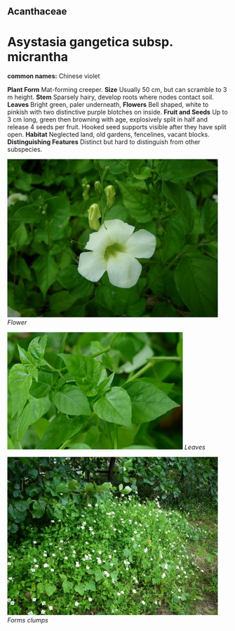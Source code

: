 ## Acanthaceae
# Asystasia gangetica subsp. micrantha
**common names:** Chinese violet

**Plant Form** Mat-forming creeper. **Size** Usually 50 cm, but can scramble to 3 m height. **Stem** Sparsely hairy, develop roots where nodes contact soil. **Leaves** Bright green, paler underneath, **Flowers** Bell shaped, white to pinkish with two distinctive purple blotches on inside. **Fruit and Seeds** Up to 3 cm long, green then browning with age, explosively split in half and release 4 seeds per fruit. Hooked seed supports visible after they have split open. **Habitat** Neglected land, old gardens, fencelines, vacant blocks. **Distinguishing Features** Distinct but hard to distinguish from other subspecies.


![Flower](4819_IMGP7515.jpg)
 *Flower* 

![Leaves](11485_P6940501.jpg)
 *Leaves* 

![Forms clumps](7007_IMGP7519.jpg)
 *Forms clumps* 

